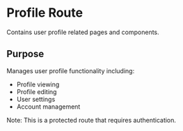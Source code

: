 # Profile Route

Contains user profile related pages and components.

## Purpose

Manages user profile functionality including:
- Profile viewing
- Profile editing
- User settings
- Account management

Note: This is a protected route that requires authentication.
